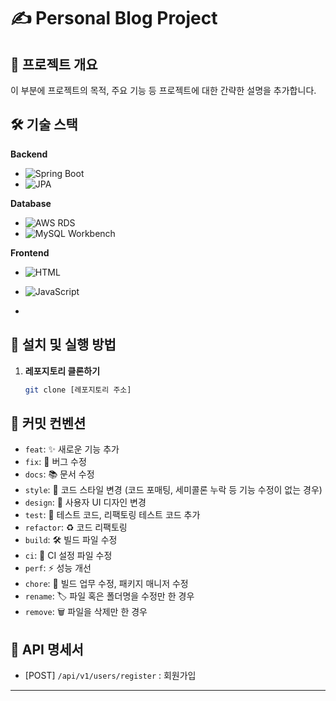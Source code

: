 # ✍️ Personal Blog Project

## 🚀 프로젝트 개요

이 부분에 프로젝트의 목적, 주요 기능 등 프로젝트에 대한 간략한 설명을 추가합니다.

## 🛠 기술 스택

**Backend**
- ![Spring Boot](https://img.shields.io/badge/Spring_Boot-2.7-brightgreen)
- ![JPA](https://img.shields.io/badge/JPA-2.x-green)

**Database**
- ![AWS RDS](https://img.shields.io/badge/AWS_RDS-MySQL-orange)
- ![MySQL Workbench](https://img.shields.io/badge/MySQL_Workbench-latest-blue)

**Frontend**
- ![HTML](https://img.shields.io/badge/HTML-5-red)
- ![JavaScript](https://img.shields.io/badge/JavaScript-latest-yellow)

- 

## 🔧 설치 및 실행 방법

1. **레포지토리 클론하기**
   ```bash
   git clone [레포지토리 주소]

## 📝 커밋 컨벤션

- `feat`: ✨ 새로운 기능 추가
- `fix`: 🐛 버그 수정
- `docs`: 📚 문서 수정
- `style`: 💄 코드 스타일 변경 (코드 포매팅, 세미콜론 누락 등 기능 수정이 없는 경우)
- `design`: 🎨 사용자 UI 디자인 변경
- `test`: 🧪 테스트 코드, 리팩토링 테스트 코드 추가
- `refactor`: ♻️ 코드 리팩토링
- `build`: 🛠 빌드 파일 수정
- `ci`: 🔧 CI 설정 파일 수정
- `perf`: ⚡ 성능 개선
- `chore`: 🧹 빌드 업무 수정, 패키지 매니저 수정
- `rename`: 🏷 파일 혹은 폴더명을 수정만 한 경우
- `remove`: 🗑 파일을 삭제만 한 경우

## 📜 API 명세서

- [POST] `/api/v1/users/register` : 회원가입

---


